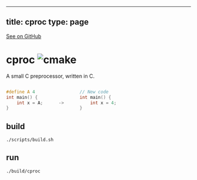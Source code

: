 
---
title: cproc
type: page
---

[See on GitHub](https://github.com/jakeroggenbuck/cproc/)

# cproc ![cmake](https://img.shields.io/github/workflow/status/adamhutchings/cproc/cmake?style=for-the-badge)
A small C preprocessor, written in C.
```c

#define A 4                 // New code
int main() {                int main() {
    int x = A;      ->          int x = 4;
}                           }
```

## build
```
./scripts/build.sh
```

## run
```
./build/cproc
```
